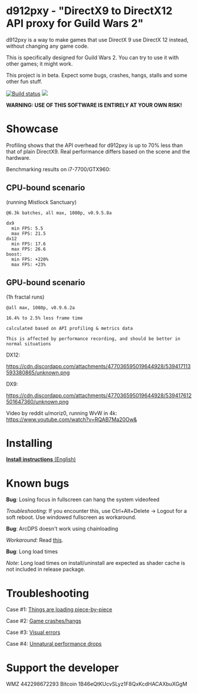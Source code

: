 # d912pxy - "DirectX9 to DirectX12 API proxy for Guild Wars 2"

d912pxy is a way to make games that use DirectX 9 use DirectX 12 instead, without changing any game code.

This is specifically designed for Guild Wars 2.
You can try to use it with other games; it might work.

This project is in beta. Expect some bugs, crashes, hangs, stalls and some other fun stuff.

[![Build status](https://ci.appveyor.com/api/projects/status/gs8drlb0goyp6h28?svg=true)](https://ci.appveyor.com/project/megai2/d912pxy)
[![](https://img.shields.io/discord/384735285197537290.svg?logo=discord&logoColor=f0f0f0)](https://discord.gg/y2MGJYr)

**WARNING: USE OF THIS SOFTWARE IS ENTIRELY AT YOUR OWN RISK!**

# Showcase

Profiling shows that the API overhead for d912pxy is up to 70% less than that of plain DirectX9.
Real performance differs based on the scene and the hardware.

Benchmarking results on i7-7700/GTX960:

## CPU-bound scenario
(running Mistlock Sanctuary)

```
@6.3k batches, all max, 1080p, v0.9.5.8a

dx9
  min FPS: 5.5
  max FPS: 21.5
dx12
  min FPS: 17.6
  max FPS: 26.6
boost:
  min FPS: +220%
  max FPS: +23%

```

## GPU-bound scenario
(1h fractal runs)

```
@all max, 1080p, v0.9.6.2a

16.4% to 2.5% less frame time

calculated based on API profiling & metrics data

This is affected by performance recording, and should be better in normal situations
```

DX12:

https://cdn.discordapp.com/attachments/477036595019644928/539417113593380865/unknown.png

DX9:

https://cdn.discordapp.com/attachments/477036595019644928/539417612501647360/unknown.png

Video by reddit u/moriz0, running WvW in 4k: https://www.youtube.com/watch?v=RQAB7Ma20Ow&

# Installing

[**Install instructions** (English)](https://github.com/megai2/d912pxy/wiki/Installing)

# Known bugs

**Bug**: Losing focus in fullscreen can hang the system videofeed

*Troubleshooting*: If you encounter this, use Ctrl+Alt+Delete -> Logout for a soft reboot. Use windowed fullscreen as workaround.

**Bug**: ArcDPS doesn't work using chainloading

*Workaround*: Read [this](https://github.com/megai2/d912pxy/issues/38#issuecomment-459956222).

**Bug**: Long load times

*Note*: Long load times on install/uninstall are expected as shader cache is not included in release package.


# Troubleshooting

Case #1: [Things are loading piece-by-piece](https://github.com/megai2/d912pxy/wiki/HLSL-recompilation-and-loading#shader-loading)

Case #2: [Game crashes/hangs](https://github.com/megai2/d912pxy/wiki/Reporting-crashes)

Case #3: [Visual errors](https://github.com/megai2/d912pxy/wiki/Reporting-visual-errors)

Case #4: [Unnatural performance drops](https://github.com/megai2/d912pxy/wiki/Reporting-performance-issues)

# Support the developer

WMZ 442298672293
Bitcoin 1B46eQtKUcvSLyz1F8QxKcdHACAXbuXGgM

